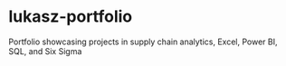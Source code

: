 # lukasz-portfolio
Portfolio showcasing projects in supply chain analytics, Excel, Power BI, SQL, and Six Sigma
